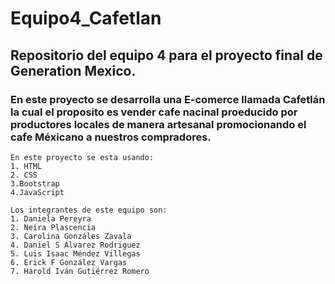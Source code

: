 # Equipo4_Cafetlan
## Repositorio del equipo 4 para el proyecto final de Generation Mexico. 
### En este proyecto se desarrolla una E-comerce llamada Cafetlán la cual el proposito es vender cafe nacinal proeducido por productores locales  de manera artesanal promocionando el cafe Méxicano a nuestros compradores.

```
En este proyecto se esta usando:
1. HTML
2. CSS
3.Bootstrap
4.JavaScript
```

```
Los integrantes de este equipo son:
1. Daniela Pereyra
2. Neira Plascencia
3. Carolina Gonzáles Zavala
4. Daniel S Álvarez Rodriguez
5. Luis Isaac Méndez Villegas
6. Erick F González Vargas
7. Harold Iván Gutiérrez Romero
```

